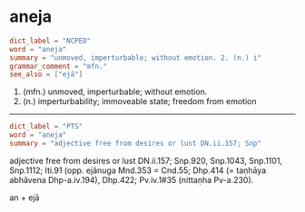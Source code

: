 # aneja

``` toml
dict_label = "NCPED"
word = "aneja"
summary = "unmoved, imperturbable; without emotion. 2. (n.) i"
grammar_comment = "mfn."
see_also = ["ejā"]
```

1. (mfn.) unmoved, imperturbable; without emotion.
2. (n.) imperturbability; immoveable state; freedom from emotion

--------------------

``` toml
dict_label = "PTS"
word = "aneja"
summary = "adjective free from desires or lust DN.ii.157; Snp"
```

adjective free from desires or lust DN.ii.157; Snp.920, Snp.1043, Snp.1101, Snp.1112; Iti.91 (opp. ejânuga Mnd.353 = Cnd.55; Dhp.414 (= taṇhāya abhāvena Dhp\-a.iv.194), Dhp.422; Pv.iv.1#35 (nittaṇha Pv\-a.230).

an \+ ejā

